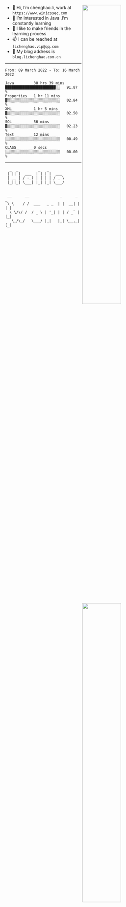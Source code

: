 [<img align="right" width="50%" src="https://github-readme-stats.vercel.app/api?username=lichlaughing&show_icons=true">](https://metrics.lecoq.io/ouuan?template=classic)
- 👋 Hi, I’m chenghao.li, work at `https://www.winicssec.com`
- 👀 I’m interested in Java ,I’m constantly learning
- 💞️ I like to make friends in the learning process
- 📫 I can be reached at `lichenghao.vip@qq.com`
- 🔗 My blog address is `blog.lichenghao.com.cn`


------
<!--START_SECTION:waka-->

```text
From: 09 March 2022 - To: 16 March 2022

Java         38 hrs 39 mins  ███████████████████████░░   91.87 %
Properties   1 hr 11 mins    ▓░░░░░░░░░░░░░░░░░░░░░░░░   02.84 %
XML          1 hr 5 mins     ▓░░░░░░░░░░░░░░░░░░░░░░░░   02.58 %
SQL          56 mins         ▓░░░░░░░░░░░░░░░░░░░░░░░░   02.23 %
Text         12 mins         ░░░░░░░░░░░░░░░░░░░░░░░░░   00.49 %
CLASS        0 secs          ░░░░░░░░░░░░░░░░░░░░░░░░░   00.00 %
```

<!--END_SECTION:waka-->

------

[<img align="right" width="50%" src="https://www.clustrmaps.com/map_v2.png?cl=ffffff&w=300&t=tt&d=o2HGaalky8OiHBxnoPq9wPYTNv7qpo8ua9FG06sBqt4&co=2d78ad&ct=ffffff">](https://github.com/lichlaughing)

```
  _  _         _   _       
 | || |  ___  | | | |  ___ 
 | __ | / -_) | | | | / _ \
 |_||_| \___| |_| |_| \___/
                           
```
```
 __      __              _      _     _ 
 \ \    / /  ___   _ _  | |  __| |   | |
  \ \/\/ /  / _ \ | '_| | | / _` |   |_|
   \_/\_/   \___/ |_|   |_| \__,_|   (_)
                                        
```
